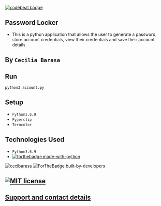 [![codebeat badge](https://codebeat.co/badges/6a2daa48-ceed-4313-8378-794aa6117643)](https://codebeat.co/projects/github-com-cecibarasa-pass-lock-master)

## Password Locker
* This is a python application that allows the user to generate a password, store account credentials, view their credentials and save their account details

## By `Cecilia Barasa`

## Run 
`python3 account.py`


## Setup
* `Python3.6.9`
* `Pyperclip`
* `Termcolor`

## Technologies Used
* `Python3.6.9`
* [![forthebadge made-with-python](http://ForTheBadge.com/images/badges/made-with-python.svg)](https://www.python.org/)

[![cecibarasa](http://ForTheBadge.com/images/badges/built-with-love.svg)](https://GitHub.com/cecibarasa/) [![ForTheBadge built-by-developers](http://ForTheBadge.com/images/badges/built-by-developers.svg)](https://GitHub.com/cecibarasa/)

## [![MIT license](https://img.shields.io/badge/License-MIT-blue.svg)](https://github.com/cecibarasa/Pass-lock/blob/master/license.md)

## [Support and contact details](https://www.linkedin.com/in/cecilia-barasa-4a8311195/)

